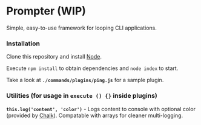 # Prompter (WIP)

Simple, easy-to-use framework for looping CLI applications.

### Installation

Clone this repository and install [Node](https://nodejs.org/en/).

Execute `npm install` to obtain dependencies and `node index` to start.

Take a look at **`./commands/plugins/ping.js`** for a sample plugin.

### Utilities (for usage in `execute () {}` inside plugins)

**`this.log('content', 'color')`** - Logs content to console with optional color (provided by [Chalk](https://www.npmjs.com/package/chalk)). Compatable with arrays for cleaner multi-logging.
